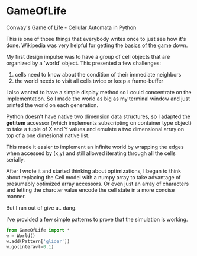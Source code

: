 # GameOfLife
Conway's Game of Life - Cellular Automata in Python

This is one of those things that everybody writes once to just
see how it's done. Wikipedia was very helpful for getting
the [basics of the game][1] down.

My first design impulse was to have a group of cell objects that 
are organized by a 'world' object. This presented a few challenges:

1. cells need to know about the condition of their immediate neighbors
1. the world needs to visit all cells twice or keep a frame-buffer

I also wanted to have a simple display method so I could concentrate
on the implementation. So I made the world as big as my terminal
window and just printed the world on each generation.

Python doesn't have native two dimension data structures, so I
adapted the __getitem__ accessor (which implements subscripting on
container type object) to take a tuple of X and Y values and emulate
a two dimensional array on top of a one dimesional native list.

This made it easier to implement an infinite world by wrapping the
edges when accessed by (x,y) and still allowed iterating through
all the cells serially.

After I wrote it and started thinking about optimizations, I began
to think about replacing the Cell model with a numpy array to take
advantage of presumably optimized array accessors.  Or even just an
array of characters and letting the charcter value encode the cell
state in a more concise manner.

But I ran out of give a.. dang.

I've provided a few simple patterns to prove that the simulation
is working.

```python
from GameOfLife import *
w = World()
w.add(Pattern['glider'])
w.go(interavl=0.1)
```


[1]: https://en.wikipedia.org/wiki/Conway%27s_Game_of_Life

